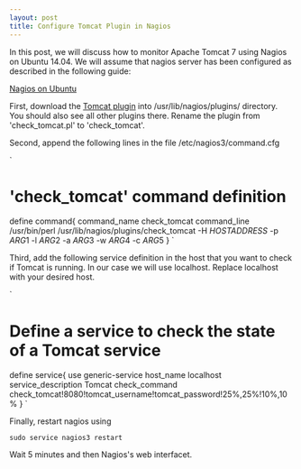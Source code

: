 ```yaml
---
layout: post
title: Configure Tomcat Plugin in Nagios
---
```


In this post, we will discuss how to monitor Apache Tomcat 7 using Nagios on Ubuntu 14.04. We will assume that nagios server has been configured as described in the following guide:

[Nagios on Ubuntu](https://help.ubuntu.com/lts/serverguide/nagios.html)

First, download the [Tomcat plugin](http://exchange.nagios.org/directory/Plugins/Java-Applications-and-Servers/Apache-Tomcat/check_tomcat-2Epl/details) into /usr/lib/nagios/plugins/ directory. You should also see all other plugins there. Rename the plugin from 'check_tomcat.pl' to 'check_tomcat'.

Second, append the following lines in the file /etc/nagios3/command.cfg

`
# 'check_tomcat' command definition
define command{
       command_name check_tomcat
       command_line /usr/bin/perl /usr/lib/nagios/plugins/check_tomcat -H $HOSTADDRESS$ -p $ARG1$ -l $ARG2$ -a $ARG3$ -w $ARG4$ -c $ARG5$
       }
`

Third, add the following service definition in the host that you want to check if Tomcat is running. In our case we will use localhost. Replace localhost with your desired host.

`
# Define a service to check the state of a Tomcat service
define service{
       use                  generic-service
       host_name            localhost
       service_description  Tomcat
       check_command        check_tomcat!8080!tomcat_username!tomcat_password!25%,25%!10%,10%
}
`

Finally, restart nagios using

`
sudo service nagios3 restart
`

Wait 5 minutes and then Nagios's web interfacet.
